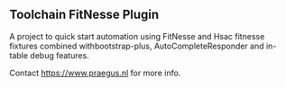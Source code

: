 ## Toolchain FitNesse Plugin

A project to quick start automation using FitNesse and Hsac fitnesse fixtures combined withbootstrap-plus, AutoCompleteResponder and in-table debug features.

Contact https://www.praegus.nl for more info.